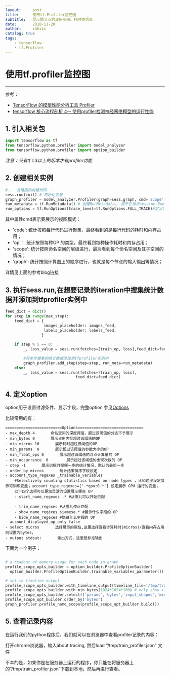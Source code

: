 ```yaml
---
layout:     post
title:      使用tf.Profiler监控图
subtitle:   显示图节点的占用空间、耗时等信息
date:       2018-11-28
author:     xhhszc
catalog: true
tags:
    - tensorflow
    - tf.Profiler
---
```


# 使用tf.profiler监控图
------
参考：
- [TensorFlow 的模型性能分析工具 Profiler](https://zhuanlan.zhihu.com/p/40156908)
- [tensorflow 核心流程剖析 4-- 使用profiler检测神经网络模型的运行性能](https://blog.csdn.net/kenneth_yu/article/details/77466776)

##  1. 引入相关包

```python
import tensorflow as tf
from tensorflow.python.profiler import model_analyzer
from tensorflow.python.profiler import option_builder
```
*注意：只有tf 1.3以上的版本才有profiler功能*

##  2. 创建相关实例

```python
#... 省略图的构建代码...
sess.run(init) # 初始化变量
graph_profiler = model_analyzer.Profiler(graph=sess.graph, cmd='scope')# 创建tf.profiler实例，作为记录、处理和显示数据的主体
run_metadata = tf.RunMetadata() # 创建RunMetadata， 用于在每次session.Run()时汇总统计数据
run_options = tf.RunOptions(trace_level=tf.RunOptions.FULL_TRACE)#定义trace level为FULL_TRACE，这样我们才能搜集到包括GPU硬件在内的最全统计数据

```
其中属性cmd表示要展示的视图模式：
- 'code': 统计按照每行代码进行聚集，最终看到的是每行代码的耗时和内存占用；
- 'op'： 统计按照每种OP 的类型，最终看到每种操作耗时和内存占用；
- 'scope': 统计按照命名空间的层级进行，最后看到每个命名空间及其子空间的情况；
- 'graph': 统计按照计算图上的顺序进行，也就是每个节点的输入输出等情况；

详情见上面的参考blog链接

##  3. 执行sess.run,在想要记录的iteration中搜集统计数据并添加到tfprofiler实例中

```python
feed_dict = dict()
for step in range(max_step):
    feed_dict = {
                 images_placeholder: images_feed,
                 labels_placeholder: labels_feed,
                }    
    
    if step % 5 == 0:
        _, loss_value = sess.run(fetches=[train_op, loss],feed_dict=feed_dict, options=run_options, run_metadata=run_metadata)#每 5步，搜集一下统计数据：

        #将本步搜集的统计数据添加到tfprofiler实例中     
        graph_profiler.add_step(step=step, run_meta=run_metadata)
    else:
        _, loss_value = sess.run(fetches=[train_op, loss],
                               feed_dict=feed_dict)
```

##  4. 定义option

option用于设置过滤条件、显示字段，完整option 参见[Options](https://github.com/tensorflow/tensorflow/blob/r1.3/tensorflow/core/profiler/g3doc/options.md)


比较常用的有：

    =========================Options=============================
    - max_depth 4       命名空间的深度阈值，超过该阈值的分支不予展示
    - min_bytes 0       展示占用内存超过该阈值的OP
    - min_micros 10       展示耗时超过该阈值的OP
    - min_params  0       展示超过该阈值的参数大小的OP
    - min_float_ops 0       展示超过该阈值的浮点计算量的 OP
    - min_occurrence  0        展示超过该阈值的出现次数的 OP
    - step -1       展示训练时候哪一步的统计情况，默认为最后一步
    - order_by micros       统计结果排序字段设定
    - account_type_regexes _trainable_variables 
        #Selectively counting statistics based on node types ，比如这里设定展示可训练变量；account_type_regexes=['.*gpu:0.*'] 设定展示 GPU 运行的变量；
        以下四个选项可以更加灵活的设置展示哪些 OP 
        - start_name_regexes .* #从哪儿可以开始匹配
              
        - trim_name_regexes #从哪儿停止匹配
        - show_name_regexes siamese.* #展示什么字段的 OP
        - hide_name_regexes #隐藏什么字段的 OP
    - account_displayed_op_only false
    - select micros       选择展示的属性,这里选择查看计算耗时(micros)/查看内存占用则设置为bytes，
    - output stdout:       输出方式，这里是标准输出

下面为一个例子：

```python

# a readout of memory usage for each node in graph
profile_scope_opts_builder = option_builder.ProfileOptionBuilder(
  option_builder.ProfileOptionBuilder.trainable_variables_parameter())

# set to timeline output
profile_scope_opts_builder.with_timeline_output(timeline_file='/tmp/train_profiler.json')
profile_scope_opts_builder.with_min_bytes(1024*1024*100) # only show >100Mb
profile_scope_opts_builder.select(['params','bytes','input_shapes','micros','device'])
profile_scope_opt_builder.order_by('bytes')
graph_profiler.profile_name_scope(profile_scope_opt_builder.build())
```

##  5. 查看记录内容

在运行我们的python程序后，我们就可以在浏览器中查看profiler记录的内容：

打开chrome浏览器，输入about:tracing, 然后load “/tmp/train_profiler.json” 文件

不幸的是，如果你是在服务器上运行的程序，你只能在将服务器上的“/tmp/train_profiler.json”下载到本地，然后再进行查看。
